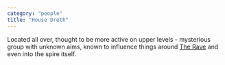 ```yaml
---
category: "people"
title: "House Dreth"
---
```


Located all over, thought to be more active on upper levels - mysterious group with unknown aims, known to influence things around [The Rave](/places/the-rave) and even into the spire itself.
